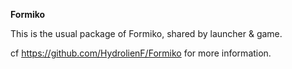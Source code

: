 **Formiko**

This is the usual package of Formiko, shared by launcher & game.

cf https://github.com/HydrolienF/Formiko for more information.
